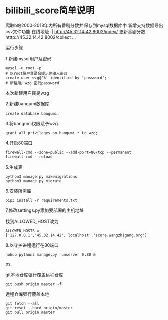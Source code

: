 # bilibili_score简单说明
爬取b站2000-2018年内所有番剧分数并保存到mysql数据库中
新增支持数据导出csv文件功能
在线地址 ||
http://45.32.14.42:8002/index/
更新番剧分数
htttp://45.32.14.42:8002/collect
...



运行步骤

1.新建mysql用户及密码

```
mysql -u root -p
# 以root账户登录会提示你输入密码
create user wzg@'%' identified by 'password';
# 新建用户wzg 密码password
```

本次新建用户民是wzg

2.新建bangumi数据库

```
create database bangumi;
```

3.将bangumi权限赋予wzg

```
grant all privileges on bangumi.* to wzg;
```

4.开启80端口

```
firewall-cmd --zone=public --add-port=80/tcp --permanent
firewall-cmd --reload
```

5.生成表

```
python3 manage.py makemigrations
python3 manage.py migrate
```

6.安装所需库

```
pip3 install -r requirements.txt
```

7.修改settings.py添加要部署的主机地址

找到ALLOWED_HOST改为

```
ALLOWED_HOSTS = ['127.0.0.1','45.32.14.42','localhost','score.wangzhigang.org']
```

8.以守护进程运行在80端口

```
nohup python3 manage.py runserver 0:80 &
```

ps.

git本地仓库强行覆盖远程仓库

```
git push origin master -f
```

远程仓库强行覆盖本地

```
git fetch --all  
git reset --hard origin/master 
git pull origin master
```

